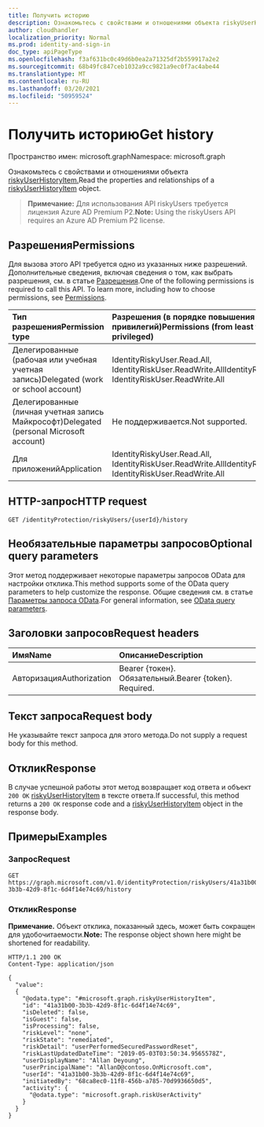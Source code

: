 ```yaml
---
title: Получить историю
description: Ознакомьтесь с свойствами и отношениями объекта riskyUserHistoryItem.
author: cloudhandler
localization_priority: Normal
ms.prod: identity-and-sign-in
doc_type: apiPageType
ms.openlocfilehash: f3af631bc0c49d6b0ea2a71325df2b559917a2e2
ms.sourcegitcommit: 68b49fc847ceb1032a9cc9821a9ec0f7ac4abe44
ms.translationtype: MT
ms.contentlocale: ru-RU
ms.lasthandoff: 03/20/2021
ms.locfileid: "50959524"
---
```

# <a name="get-history"></a><span data-ttu-id="aef57-103">Получить историю</span><span class="sxs-lookup"><span data-stu-id="aef57-103">Get history</span></span>
<span data-ttu-id="aef57-104">Пространство имен: microsoft.graph</span><span class="sxs-lookup"><span data-stu-id="aef57-104">Namespace: microsoft.graph</span></span>

<span data-ttu-id="aef57-105">Ознакомьтесь с свойствами и отношениями объекта [riskyUserHistoryItem.](../resources/riskyuserhistoryitem.md)</span><span class="sxs-lookup"><span data-stu-id="aef57-105">Read the properties and relationships of a [riskyUserHistoryItem](../resources/riskyuserhistoryitem.md) object.</span></span>


><span data-ttu-id="aef57-106">**Примечание:** Для использования API riskyUsers требуется лицензия Azure AD Premium P2.</span><span class="sxs-lookup"><span data-stu-id="aef57-106">**Note:** Using the riskyUsers API requires an Azure AD Premium P2 license.</span></span>

## <a name="permissions"></a><span data-ttu-id="aef57-107">Разрешения</span><span class="sxs-lookup"><span data-stu-id="aef57-107">Permissions</span></span>
<span data-ttu-id="aef57-p101">Для вызова этого API требуется одно из указанных ниже разрешений. Дополнительные сведения, включая сведения о том, как выбрать разрешения, см. в статье [Разрешения](/graph/permissions_reference).</span><span class="sxs-lookup"><span data-stu-id="aef57-p101">One of the following permissions is required to call this API. To learn more, including how to choose permissions, see [Permissions](/graph/permissions_reference).</span></span>

|<span data-ttu-id="aef57-110">Тип разрешения</span><span class="sxs-lookup"><span data-stu-id="aef57-110">Permission type</span></span>      | <span data-ttu-id="aef57-111">Разрешения (в порядке повышения привилегий)</span><span class="sxs-lookup"><span data-stu-id="aef57-111">Permissions (from least to most privileged)</span></span>              |
|:--------------------|:---------------------------------------------------------|
|<span data-ttu-id="aef57-112">Делегированные (рабочая или учебная учетная запись)</span><span class="sxs-lookup"><span data-stu-id="aef57-112">Delegated (work or school account)</span></span> | <span data-ttu-id="aef57-113">IdentityRiskyUser.Read.All, IdentityRiskUser.ReadWrite.All</span><span class="sxs-lookup"><span data-stu-id="aef57-113">IdentityRiskyUser.Read.All, IdentityRiskUser.ReadWrite.All</span></span>    |
|<span data-ttu-id="aef57-114">Делегированные (личная учетная запись Майкрософт)</span><span class="sxs-lookup"><span data-stu-id="aef57-114">Delegated (personal Microsoft account)</span></span> | <span data-ttu-id="aef57-115">Не поддерживается.</span><span class="sxs-lookup"><span data-stu-id="aef57-115">Not supported.</span></span>    |
|<span data-ttu-id="aef57-116">Для приложений</span><span class="sxs-lookup"><span data-stu-id="aef57-116">Application</span></span> | <span data-ttu-id="aef57-117">IdentityRiskyUser.Read.All, IdentityRiskUser.ReadWrite.All</span><span class="sxs-lookup"><span data-stu-id="aef57-117">IdentityRiskyUser.Read.All, IdentityRiskUser.ReadWrite.All</span></span> |

## <a name="http-request"></a><span data-ttu-id="aef57-118">HTTP-запрос</span><span class="sxs-lookup"><span data-stu-id="aef57-118">HTTP request</span></span>

<!-- {
  "blockType": "ignored"
}
-->
``` http
GET /identityProtection/riskyUsers/{userId}/history
```

## <a name="optional-query-parameters"></a><span data-ttu-id="aef57-119">Необязательные параметры запросов</span><span class="sxs-lookup"><span data-stu-id="aef57-119">Optional query parameters</span></span>
<span data-ttu-id="aef57-120">Этот метод поддерживает некоторые параметры запросов OData для настройки отклика.</span><span class="sxs-lookup"><span data-stu-id="aef57-120">This method supports some of the OData query parameters to help customize the response.</span></span> <span data-ttu-id="aef57-121">Общие сведения см. в статье [Параметры запроса OData](/graph/query-parameters).</span><span class="sxs-lookup"><span data-stu-id="aef57-121">For general information, see [OData query parameters](/graph/query-parameters).</span></span>

## <a name="request-headers"></a><span data-ttu-id="aef57-122">Заголовки запросов</span><span class="sxs-lookup"><span data-stu-id="aef57-122">Request headers</span></span>
|<span data-ttu-id="aef57-123">Имя</span><span class="sxs-lookup"><span data-stu-id="aef57-123">Name</span></span>|<span data-ttu-id="aef57-124">Описание</span><span class="sxs-lookup"><span data-stu-id="aef57-124">Description</span></span>|
|:---|:---|
|<span data-ttu-id="aef57-125">Авторизация</span><span class="sxs-lookup"><span data-stu-id="aef57-125">Authorization</span></span>|<span data-ttu-id="aef57-p103">Bearer {токен}. Обязательный.</span><span class="sxs-lookup"><span data-stu-id="aef57-p103">Bearer {token}. Required.</span></span>|

## <a name="request-body"></a><span data-ttu-id="aef57-128">Текст запроса</span><span class="sxs-lookup"><span data-stu-id="aef57-128">Request body</span></span>
<span data-ttu-id="aef57-129">Не указывайте текст запроса для этого метода.</span><span class="sxs-lookup"><span data-stu-id="aef57-129">Do not supply a request body for this method.</span></span>

## <a name="response"></a><span data-ttu-id="aef57-130">Отклик</span><span class="sxs-lookup"><span data-stu-id="aef57-130">Response</span></span>

<span data-ttu-id="aef57-131">В случае успешной работы этот метод возвращает код ответа и объект `200 OK` [riskyUserHistoryItem](../resources/riskyuserhistoryitem.md) в тексте ответа.</span><span class="sxs-lookup"><span data-stu-id="aef57-131">If successful, this method returns a `200 OK` response code and a [riskyUserHistoryItem](../resources/riskyuserhistoryitem.md) object in the response body.</span></span>

## <a name="examples"></a><span data-ttu-id="aef57-132">Примеры</span><span class="sxs-lookup"><span data-stu-id="aef57-132">Examples</span></span>

### <a name="request"></a><span data-ttu-id="aef57-133">Запрос</span><span class="sxs-lookup"><span data-stu-id="aef57-133">Request</span></span>
<!-- {
  "blockType": "request",
  "name": "get_riskyuserhistoryitem_1"
}
-->
``` http
GET https://graph.microsoft.com/v1.0/identityProtection/riskyUsers/41a31b00-3b3b-42d9-8f1c-6d4f14e74c69/history
```


### <a name="response"></a><span data-ttu-id="aef57-134">Отклик</span><span class="sxs-lookup"><span data-stu-id="aef57-134">Response</span></span>
<span data-ttu-id="aef57-135">**Примечание.** Объект отклика, показанный здесь, может быть сокращен для удобочитаемости.</span><span class="sxs-lookup"><span data-stu-id="aef57-135">**Note:** The response object shown here might be shortened for readability.</span></span>
<!-- {
  "blockType": "response",
  "truncated": true,
  "@odata.type": "microsoft.graph.riskyUserHistoryItem"
}
-->
``` http
HTTP/1.1 200 OK
Content-Type: application/json

{
  "value": 
  {
    "@odata.type": "#microsoft.graph.riskyUserHistoryItem",
    "id": "41a31b00-3b3b-42d9-8f1c-6d4f14e74c69",
    "isDeleted": false,
    "isGuest": false,
    "isProcessing": false,
    "riskLevel": "none",
    "riskState": "remediated",
    "riskDetail": "userPerformedSecuredPasswordReset",
    "riskLastUpdatedDateTime": "2019-05-03T03:50:34.9565578Z",
    "userDisplayName": "Allan Deyoung",
    "userPrincipalName": "AllanD@contoso.OnMicrosoft.com",
    "userId": "41a31b00-3b3b-42d9-8f1c-6d4f14e74c69",
    "initiatedBy": "68ca8ec0-11f8-456b-a785-70d9936650d5",
    "activity": {
      "@odata.type": "microsoft.graph.riskUserActivity"
    }
  }
}
```


